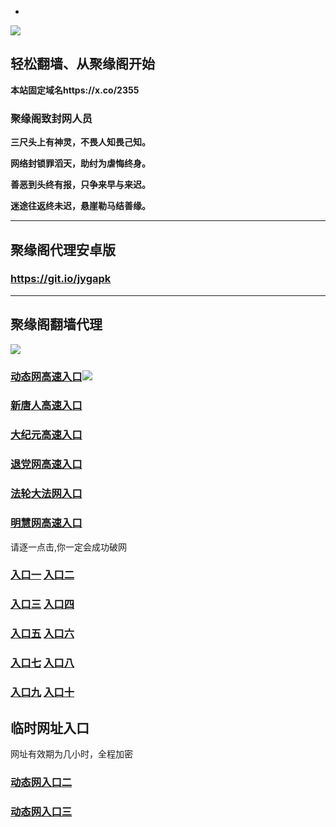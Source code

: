 * 
![](https://raw.githubusercontent.com/hao369/a/master/j.jpg)



## 轻松翻墙、从聚缘阁开始

**本站固定域名https://x.co/2355**

### 聚缘阁致封网人员

**三尺头上有神灵，不畏人知畏己知。**

**网络封锁罪滔天，助纣为虐悔终身。**

**善恶到头终有报，只争来早与来迟。**

**迷途往返终未迟，悬崖勒马结善缘。**

***



##  聚缘阁代理安卓版

### https://git.io/jygapk


***



## 聚缘阁翻墙代理 

![](https://raw.githubusercontent.com/hao369/a/master/wx2.jpg)

### [动态网高速入口](https://reynhxtk44.execute-api.ap-northeast-1.amazonaws.com/98vc/?id=2)![](https://raw.githubusercontent.com/hao369/a/master/jygdl.gif)

### [新唐人高速入口](https://reynhxtk44.execute-api.ap-northeast-1.amazonaws.com/98vc/?id=5)

### [大纪元高速入口](https://reynhxtk44.execute-api.ap-northeast-1.amazonaws.com/98vc/?id=7)

### [退党网高速入口](https://reynhxtk44.execute-api.ap-northeast-1.amazonaws.com/98vc/?id=8)

### [法轮大法网入口](https://reynhxtk44.execute-api.ap-northeast-1.amazonaws.com/98vc/?id=15)

### [明慧网高速入口](https://reynhxtk44.execute-api.ap-northeast-1.amazonaws.com/98vc/?id=3)


请逐一点击,你一定会成功破网

### **[入口一](http://x.co/2244)** **[入口二](http://x.co/3824)**


### **[入口三](https://s3.eu-central-1.amazonaws.com/jyg3/index.html)**  **[入口四](https://s3-ap-southeast-1.amazonaws.com/jyg4/index.html)**

### **[入口五](https://s3.ap-south-1.amazonaws.com/jyg5/index.html)**  **[入口六](https://s3-us-west-1.amazonaws.com/jyg6/index.html)**


###  **[入口七](https://s3-us-west-2.amazonaws.com/jyg7/index.html)**  **[入口八](https://s3-eu-west-1.amazonaws.com/jyg8/index.html)**


###  **[入口九](https://s3-ap-northeast-1.amazonaws.com/jyg9/index.html)**  **[入口十](https://s3.amazonaws.com/dtw/index.html)**



## 临时网址入口 

网址有效期为几小时，全程加密

### [动态网入口二](https://x.co/ddg)

### [动态网入口三](https://x.co/ddf)



